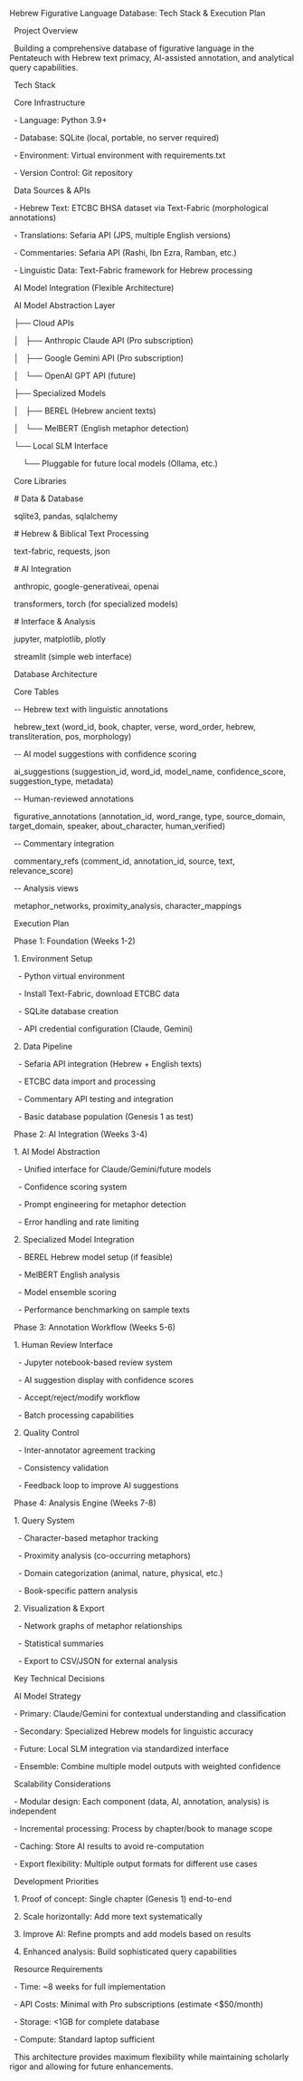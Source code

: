 Hebrew Figurative Language Database: Tech Stack & Execution Plan



  Project Overview



  Building a comprehensive database of figurative language in the Pentateuch with Hebrew text primacy, AI-assisted annotation, and analytical query capabilities.



  Tech Stack



  Core Infrastructure



  - Language: Python 3.9+

  - Database: SQLite (local, portable, no server required)

  - Environment: Virtual environment with requirements.txt

  - Version Control: Git repository



  Data Sources & APIs



  - Hebrew Text: ETCBC BHSA dataset via Text-Fabric (morphological annotations)

  - Translations: Sefaria API (JPS, multiple English versions)

  - Commentaries: Sefaria API (Rashi, Ibn Ezra, Ramban, etc.)

  - Linguistic Data: Text-Fabric framework for Hebrew processing



  AI Model Integration (Flexible Architecture)



  AI Model Abstraction Layer

  ├── Cloud APIs

  │   ├── Anthropic Claude API (Pro subscription)

  │   ├── Google Gemini API (Pro subscription)

  │   └── OpenAI GPT API (future)

  ├── Specialized Models

  │   ├── BEREL (Hebrew ancient texts)

  │   └── MelBERT (English metaphor detection)

  └── Local SLM Interface

      └── Pluggable for future local models (Ollama, etc.)



  Core Libraries



  # Data & Database

  sqlite3, pandas, sqlalchemy



  # Hebrew & Biblical Text Processing

  text-fabric, requests, json



  # AI Integration

  anthropic, google-generativeai, openai

  transformers, torch (for specialized models)



  # Interface & Analysis

  jupyter, matplotlib, plotly

  streamlit (simple web interface)



  Database Architecture



  Core Tables



  -- Hebrew text with linguistic annotations

  hebrew_text (word_id, book, chapter, verse, word_order, hebrew, transliteration, pos, morphology)



  -- AI model suggestions with confidence scoring

  ai_suggestions (suggestion_id, word_id, model_name, confidence_score, suggestion_type, metadata)



  -- Human-reviewed annotations

  figurative_annotations (annotation_id, word_range, type, source_domain, target_domain, speaker, about_character, human_verified)



  -- Commentary integration

  commentary_refs (comment_id, annotation_id, source, text, relevance_score)



  -- Analysis views

  metaphor_networks, proximity_analysis, character_mappings



  Execution Plan



  Phase 1: Foundation (Weeks 1-2)



  1. Environment Setup

    - Python virtual environment

    - Install Text-Fabric, download ETCBC data

    - SQLite database creation

    - API credential configuration (Claude, Gemini)

  2. Data Pipeline

    - Sefaria API integration (Hebrew + English texts)

    - ETCBC data import and processing

    - Commentary API testing and integration

    - Basic database population (Genesis 1 as test)



  Phase 2: AI Integration (Weeks 3-4)



  1. AI Model Abstraction

    - Unified interface for Claude/Gemini/future models

    - Confidence scoring system

    - Prompt engineering for metaphor detection

    - Error handling and rate limiting

  2. Specialized Model Integration

    - BEREL Hebrew model setup (if feasible)

    - MelBERT English analysis

    - Model ensemble scoring

    - Performance benchmarking on sample texts



  Phase 3: Annotation Workflow (Weeks 5-6)



  1. Human Review Interface

    - Jupyter notebook-based review system

    - AI suggestion display with confidence scores

    - Accept/reject/modify workflow

    - Batch processing capabilities

  2. Quality Control

    - Inter-annotator agreement tracking

    - Consistency validation

    - Feedback loop to improve AI suggestions



  Phase 4: Analysis Engine (Weeks 7-8)



  1. Query System

    - Character-based metaphor tracking

    - Proximity analysis (co-occurring metaphors)

    - Domain categorization (animal, nature, physical, etc.)

    - Book-specific pattern analysis

  2. Visualization & Export

    - Network graphs of metaphor relationships

    - Statistical summaries

    - Export to CSV/JSON for external analysis



  Key Technical Decisions



  AI Model Strategy



  - Primary: Claude/Gemini for contextual understanding and classification

  - Secondary: Specialized Hebrew models for linguistic accuracy

  - Future: Local SLM integration via standardized interface

  - Ensemble: Combine multiple model outputs with weighted confidence



  Scalability Considerations



  - Modular design: Each component (data, AI, annotation, analysis) is independent

  - Incremental processing: Process by chapter/book to manage scope

  - Caching: Store AI results to avoid re-computation

  - Export flexibility: Multiple output formats for different use cases



  Development Priorities



  1. Proof of concept: Single chapter (Genesis 1) end-to-end

  2. Scale horizontally: Add more text systematically

  3. Improve AI: Refine prompts and add models based on results

  4. Enhanced analysis: Build sophisticated query capabilities



  Resource Requirements



  - Time: ~8 weeks for full implementation

  - API Costs: Minimal with Pro subscriptions (estimate <$50/month)

  - Storage: <1GB for complete database

  - Compute: Standard laptop sufficient



  This architecture provides maximum flexibility while maintaining scholarly rigor and allowing for future enhancements.